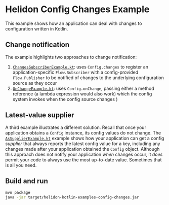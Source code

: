 # Helidon Config Changes Example

This example shows how an application can deal with changes to 
configuration written in Kotlin.

## Change notification

The example highlights two approaches to change notification:

1. [`ChangesSubscriberExample.kt`](src/main/java/io/helidon/kotlin/config/examples/changes/ChangesSubscriberExample.kt):
uses `Config.changes` to register an application-specific `Flow.Subscriber` with a 
config-provided `Flow.Publisher` to be notified of changes to the underlying 
configuration source as they occur
2. [`OnChangeExample.kt`](src/main/java/io/helidon/kotlin/config/examples/changes/OnChangeExample.kt):
uses `Config.onChange`, passing either a method reference (a lambda expression
would also work) which the config system invokes when the config source changes
)

## Latest-value supplier

A third example illustrates a different solution. 
Recall that once your application obtains a `Config` instance, its config values 
do not change. The 
[`AsSupplierExample.kt`](src/main/java/io/helidon/kotlin/config/examples/changes/AsSupplierExample.kt)
example shows how your application can get a config _supplier_ that always reports 
the latest config value for a key, including any changes made after your
application obtained the `Config` object. Although this approach does not notify
your application _when_ changes occur, it _does_ permit your code to always use 
the most up-to-date value. Sometimes that is all you need.

## Build and run

```bash
mvn package
java -jar target/helidon-kotlin-examples-config-changes.jar
```
